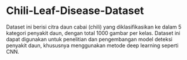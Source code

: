 # Chili-Leaf-Disease-Dataset
Dataset ini berisi citra daun cabai (chili) yang diklasifikasikan ke dalam 5 kategori penyakit daun, dengan total 1000 gambar per kelas. Dataset ini dapat digunakan untuk penelitian dan pengembangan model deteksi penyakit daun, khususnya menggunakan metode deep learning seperti CNN.
